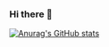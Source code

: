 ### Hi there 👋

[![Anurag's GitHub stats](https://github-readme-stats.vercel.app/api?username=harshetmaruff)](https://github.com/anuraghazra/github-readme-stats)


<!--
**harshetmaruff/harshetmaruff** is a ✨ _special_ ✨ repository because its `README.md` (this file) appears on your GitHub profile.

Here are some ideas to get you started:

- 🔭 I’m currently working on ...
- 🌱 I’m currently learning ...
- 👯 I’m looking to collaborate on ...
- 🤔 I’m looking for help with ...
- 💬 Ask me about ...
- 📫 How to reach me: ...
- 😄 Pronouns: ...
- ⚡ Fun fact: ...
-->
